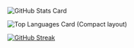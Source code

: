![GitHub Stats Card](https://github-readme-stats.vercel.app/api?username=fkunn1326&count_private=true&theme=light#gh-light-mode-only)

![Top Languages Card (Compact layout)](https://github-readme-stats.vercel.app/api/top-langs/?username=fkunn1326&layout=compact&count_private=true&theme=light#gh-light-mode-only)

[![GitHub Streak](http://github-readme-streak-stats.herokuapp.com?user=fkunn1326&theme=github-light&hide_border=true&date_format=M%20j%5B%2C%20Y%5D&ring=4F94EF&fire=4F94EF&stroke=4F94EF&sideLabels=4F94EF&dates=121212&sideNums=434D58&currStreakNum=434D58&background=FFFEFE&currStreakLabel=434D58)](https://git.io/streak-stats)
